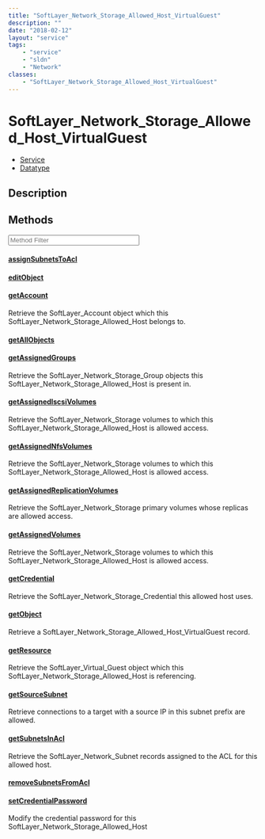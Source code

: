 ```yaml
---
title: "SoftLayer_Network_Storage_Allowed_Host_VirtualGuest"
description: ""
date: "2018-02-12"
layout: "service"
tags:
    - "service"
    - "sldn"
    - "Network"
classes:
    - "SoftLayer_Network_Storage_Allowed_Host_VirtualGuest"
---
```

# SoftLayer_Network_Storage_Allowed_Host_VirtualGuest
<div id='service-datatype'>
    <ul id='sldn-reference-tabs'>
    <li id='service'> <a href='/reference/services/SoftLayer_Network_Storage_Allowed_Host_VirtualGuest' >Service</a></li>    <li id='datatype'> <a href='/reference/datatypes/SoftLayer_Network_Storage_Allowed_Host_VirtualGuest' >Datatype</a></li>
    </ul>
</div>

## Description






        
<div id="properties" class="content service-content">

## Methods

<div class="view-filters">
    <div class="clearfix">
        <div class="search-input-box">
            <input placeholder="Method Filter" onkeyup="titleSearch(inputId='edit-combine', divId='method-div', elementClass='method-row')" 
                type="text" id="edit-combine" value="" size="30" maxlength="128" class="form-text">
        </div>
    </div>
</div>

<div id="method-div">

<div class="method-row">

#### [assignSubnetsToAcl](/reference/services/SoftLayer_Network_Storage_Allowed_Host_VirtualGuest/assignSubnetsToAcl)


</div>

<div class="method-row">

#### [editObject](/reference/services/SoftLayer_Network_Storage_Allowed_Host_VirtualGuest/editObject)


</div>

<div class="method-row">

#### [getAccount](/reference/services/SoftLayer_Network_Storage_Allowed_Host_VirtualGuest/getAccount)
Retrieve the SoftLayer_Account object which this SoftLayer_Network_Storage_Allowed_Host belongs to.

</div>

<div class="method-row">

#### [getAllObjects](/reference/services/SoftLayer_Network_Storage_Allowed_Host_VirtualGuest/getAllObjects)


</div>

<div class="method-row">

#### [getAssignedGroups](/reference/services/SoftLayer_Network_Storage_Allowed_Host_VirtualGuest/getAssignedGroups)
Retrieve the SoftLayer_Network_Storage_Group objects this SoftLayer_Network_Storage_Allowed_Host is present in.

</div>

<div class="method-row">

#### [getAssignedIscsiVolumes](/reference/services/SoftLayer_Network_Storage_Allowed_Host_VirtualGuest/getAssignedIscsiVolumes)
Retrieve the SoftLayer_Network_Storage volumes to which this SoftLayer_Network_Storage_Allowed_Host is allowed access.

</div>

<div class="method-row">

#### [getAssignedNfsVolumes](/reference/services/SoftLayer_Network_Storage_Allowed_Host_VirtualGuest/getAssignedNfsVolumes)
Retrieve the SoftLayer_Network_Storage volumes to which this SoftLayer_Network_Storage_Allowed_Host is allowed access.

</div>

<div class="method-row">

#### [getAssignedReplicationVolumes](/reference/services/SoftLayer_Network_Storage_Allowed_Host_VirtualGuest/getAssignedReplicationVolumes)
Retrieve the SoftLayer_Network_Storage primary volumes whose replicas are allowed access.

</div>

<div class="method-row">

#### [getAssignedVolumes](/reference/services/SoftLayer_Network_Storage_Allowed_Host_VirtualGuest/getAssignedVolumes)
Retrieve the SoftLayer_Network_Storage volumes to which this SoftLayer_Network_Storage_Allowed_Host is allowed access.

</div>

<div class="method-row">

#### [getCredential](/reference/services/SoftLayer_Network_Storage_Allowed_Host_VirtualGuest/getCredential)
Retrieve the SoftLayer_Network_Storage_Credential this allowed host uses.

</div>

<div class="method-row">

#### [getObject](/reference/services/SoftLayer_Network_Storage_Allowed_Host_VirtualGuest/getObject)
Retrieve a SoftLayer_Network_Storage_Allowed_Host_VirtualGuest record.

</div>

<div class="method-row">

#### [getResource](/reference/services/SoftLayer_Network_Storage_Allowed_Host_VirtualGuest/getResource)
Retrieve the SoftLayer_Virtual_Guest object which this SoftLayer_Network_Storage_Allowed_Host is referencing.

</div>

<div class="method-row">

#### [getSourceSubnet](/reference/services/SoftLayer_Network_Storage_Allowed_Host_VirtualGuest/getSourceSubnet)
Retrieve connections to a target with a source IP in this subnet prefix are allowed.

</div>

<div class="method-row">

#### [getSubnetsInAcl](/reference/services/SoftLayer_Network_Storage_Allowed_Host_VirtualGuest/getSubnetsInAcl)
Retrieve the SoftLayer_Network_Subnet records assigned to the ACL for this allowed host.

</div>

<div class="method-row">

#### [removeSubnetsFromAcl](/reference/services/SoftLayer_Network_Storage_Allowed_Host_VirtualGuest/removeSubnetsFromAcl)


</div>

<div class="method-row">

#### [setCredentialPassword](/reference/services/SoftLayer_Network_Storage_Allowed_Host_VirtualGuest/setCredentialPassword)
Modify the credential password for this SoftLayer_Network_Storage_Allowed_Host

</div>
</div>

</div>

